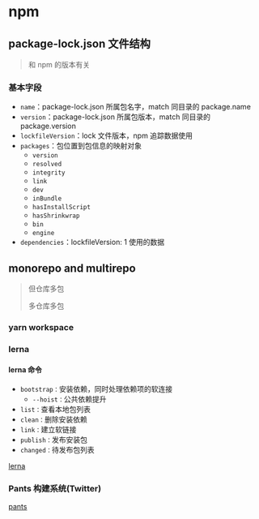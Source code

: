 # npm

## package-lock.json 文件结构

> 和 npm 的版本有关

### 基本字段

- `name`：package-lock.json 所属包名字，match 同目录的 package.name
- `version`：package-lock.json 所属包版本，match 同目录的 package.version
- `lockfileVersion`：lock 文件版本，npm 追踪数据使用
- `packages`：包位置到包信息的映射对象
  - `version`
  - `resolved`
  - `integrity`
  - `link`
  - `dev`
  - `inBundle`
  - `hasInstallScript`
  - `hasShrinkwrap`
  - `bin`
  - `engine`
- `dependencies`：lockfileVersion: 1 使用的数据

## monorepo and multirepo

> 但仓库多包
>
> 多仓库多包

### yarn workspace

### lerna

#### lerna 命令

- `bootstrap：`安装依赖，同时处理依赖项的软连接
  - `--hoist：`公共依赖提升
- `list：`查看本地包列表
- `clean：`删除安装依赖
- `link：`建立软链接
- `publish：`发布安装包
- `changed：`待发布包列表

[lerna]()

### Pants 构建系统(Twitter)

[pants](https://github.com/pantsbuild/pants)
